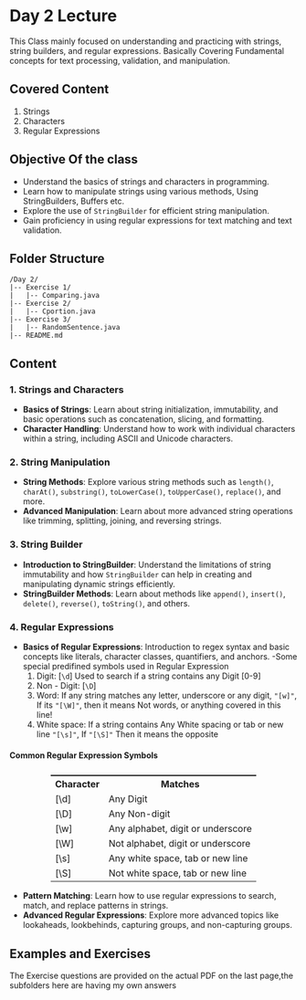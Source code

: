 # Day 2 Lecture
This Class mainly focused on understanding and practicing with strings, string builders, and regular expressions. Basically Covering Fundamental concepts for text processing, validation, and manipulation.
## Covered Content
1. Strings
2. Characters 
3. Regular Expressions
## Objective Of the class
- Understand the basics of strings and characters in programming.
- Learn how to manipulate strings using various methods, Using StringBuilders, Buffers etc.
- Explore the use of `StringBuilder` for efficient string manipulation.
- Gain proficiency in using regular expressions for text matching and text validation.
## Folder Structure 

```
/Day 2/
|-- Exercise 1/
|   |-- Comparing.java 
|-- Exercise 2/
|   |-- Cportion.java
|-- Exercise 3/
|   |-- RandomSentence.java 
|-- README.md
```

## Content

### 1. Strings and Characters

- **Basics of Strings**: Learn about string initialization, immutability, and basic operations such as concatenation, slicing, and formatting.
- **Character Handling**: Understand how to work with individual characters within a string, including ASCII and Unicode characters.

### 2. String Manipulation

- **String Methods**: Explore various string methods such as `length()`, `charAt()`, `substring()`, `toLowerCase()`, `toUpperCase()`, `replace()`, and more.
- **Advanced Manipulation**: Learn about more advanced string operations like trimming, splitting, joining, and reversing strings.

### 3. String Builder

- **Introduction to StringBuilder**: Understand the limitations of string immutability and how `StringBuilder` can help in creating and manipulating dynamic strings efficiently.
- **StringBuilder Methods**: Learn about methods like `append()`, `insert()`, `delete()`, `reverse()`, `toString()`, and others.

### 4. Regular Expressions

- **Basics of Regular Expressions**: Introduction to regex syntax and basic concepts like literals, character classes, quantifiers, and anchors.
  -Some special predifined symbols used in Regular Expression 
    1. Digit: [` \d `]  Used to search if a string contains any Digit [0-9]
    2. Non - Digit: [` \D `] 
    3. Word: If any string matches any letter, underscore or any digit, ``` "[w]" ```, If its ``` "[\W]" ```, then it means Not words, or anything covered in this line!
    4. White space: If a string contains Any White spacing or tab or new line ``` "[\s]" ```, If ``` "[\S]" ``` Then it means the opposite
#### Common Regular Expression Symbols
<div style="text-align: center;">
<table style="display:flex; align-items:center; justify-content:center;">
  <tr>
    <th>Character</th>
    <th>Matches</th>
  </tr>
  <tr>
    <td>[\d]</td>
    <td>Any Digit</td>
  </tr>
  <tr>
    <td>[\D]</td>
    <td>Any Non-digit</td>
  </tr>
  <tr>
    <td>[\w]</td>
    <td>Any alphabet, digit or underscore</td>
  </tr>
  <tr>
    <td>[\W]</td>
    <td>Not alphabet, digit or underscore</td>
  </tr>
  <tr>
    <td>[\s]</td>
    <td>Any white space, tab or new line</td>
  </tr>
  <tr>
    <td>[\S]</td>
    <td>Not white space, tab or new line</td>
  </tr>
</table>
</div>



- **Pattern Matching**: Learn how to use regular expressions to search, match, and replace patterns in strings.
- **Advanced Regular Expressions**: Explore more advanced topics like lookaheads, lookbehinds, capturing groups, and non-capturing groups.

## Examples and Exercises
The Exercise questions are provided on the actual PDF on the last page,the subfolders here are having my own answers
